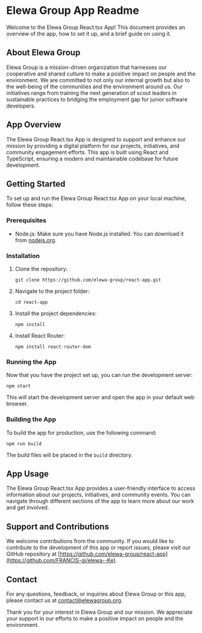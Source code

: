 # Elewa Group App Readme

Welcome to the Elewa Group React.tsx App! This document provides an overview of the app, how to set it up, and a brief guide on using it.

## About Elewa Group

Elewa Group is a mission-driven organization that harnesses our cooperative and shared culture to make a positive impact on people and the environment. We are committed to not only our internal growth but also to the well-being of the communities and the environment around us. Our initiatives range from training the next generation of scout leaders in sustainable practices to bridging the employment gap for junior software developers.

## App Overview

The Elewa Group React.tsx App is designed to support and enhance our mission by providing a digital platform for our projects, initiatives, and community engagement efforts. This app is built using React and TypeScript, ensuring a modern and maintainable codebase for future development.

## Getting Started

To set up and run the Elewa Group React.tsx App on your local machine, follow these steps:

### Prerequisites

- Node.js: Make sure you have Node.js installed. You can download it from [nodejs.org](https://nodejs.org/).

### Installation

1. Clone the repository:

   ```shell
   git clone https://github.com/elewa-group/react-app.git
   ```

2. Navigate to the project folder:

   ```shell
   cd react-app
   ```

3. Install the project dependencies:

   ```shell
   npm install
   ```

4. Install React Router:

   ```shell
   npm install react-router-dom
   ```

### Running the App

Now that you have the project set up, you can run the development server:

```shell
npm start
```

This will start the development server and open the app in your default web browser.

### Building the App

To build the app for production, use the following command:

```shell
npm run build
```

The build files will be placed in the `build` directory.

## App Usage

The Elewa Group React.tsx App provides a user-friendly interface to access information about our projects, initiatives, and community events. You can navigate through different sections of the app to learn more about our work and get involved.

## Support and Contributions

We welcome contributions from the community. If you would like to contribute to the development of this app or report issues, please visit our GitHub repository at [https://github.com/elewa-group/react-app](https://github.com/FRANCIS-gi/elewa--Ke).

## Contact

For any questions, feedback, or inquiries about Elewa Group or this app, please contact us at [contact@elewagroup.org](mailto:contact@elewagroup.org).

Thank you for your interest in Elewa Group and our mission. We appreciate your support in our efforts to make a positive impact on people and the environment.
